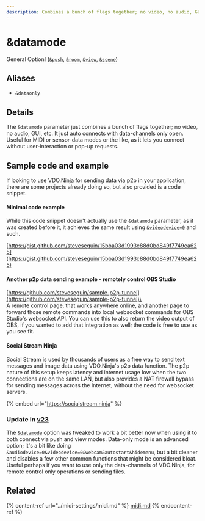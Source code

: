 ```yaml
---
description: Combines a bunch of flags together; no video, no audio, GUI, etc.
---
```


# \&datamode

General Option! ([`&push`](../source-settings/push.md), [`&room`](../general-settings/room.md), [`&view`](../advanced-settings/view-parameters/view.md), [`&scene`](../advanced-settings/view-parameters/scene.md))

## Aliases

* `&dataonly`

## Details

The `&datamode` parameter just combines a bunch of flags together; no video, no audio, GUI, etc. It just auto connects with data-channels only open. Useful for MIDI or sensor-data modes or the like, as it lets you connect without user-interaction or pop-up requests.

## Sample code and example

If looking to use VDO.Ninja for sending data via p2p in your application, there are some projects already doing so, but also provided is a code snippet.

#### Minimal code example

While this code snippet doesn't actually use the `&datamode` parameter, as it was created before it, it achieves the same result using [`&videodevice=0`](../source-settings/videodevice.md) and such.

[https://gist.github.com/steveseguin/15bba03d1993c88d0bd849f7749ea625](https://gist.github.com/steveseguin/15bba03d1993c88d0bd849f7749ea625)

#### Another p2p data sending example - remotely control OBS Studio

[https://github.com/steveseguin/sample-p2p-tunnel](https://github.com/steveseguin/sample-p2p-tunnel)\
\
A remote control page, that works anywhere online, and another page to forward those remote commands into local websocket commands for OBS Studio's websocket API. You can use this to also return the video output of OBS, if you wanted to add that integration as well; the code is free to use as you see fit.

#### Social Stream Ninja

Social Stream is used by thousands of users as a free way to send text messages and image data using VDO.Ninja's p2p data function. The p2p nature of this setup keeps latency and internet usage low when the two connections are on the same LAN, but also provides a NAT firewall bypass for sending messages across the Internet, without the need for websocket servers.

{% embed url="https://socialstream.ninja" %}

### Update in [v23](../releases/v23.md)

The [`&datamode`](and-datamode.md) option was tweaked to work a bit better now when using it to both connect via push and view modes. Data-only mode is an advanced option; it's a bit like doing `&audiodevice=0&videodevice=0&webcam&autostart&hidemenu`, but a bit cleaner and disables a few other common functions that might be considered bloat. Useful perhaps if you want to use only the data-channels of VDO.Ninja, for remote control only operations or sending files.

## Related

{% content-ref url="../midi-settings/midi.md" %}
[midi.md](../midi-settings/midi.md)
{% endcontent-ref %}
